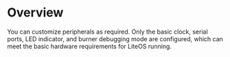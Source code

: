 # Overview<a name="EN-US_TOPIC_0314628514"></a>

You can customize peripherals as required. Only the basic clock, serial ports, LED indicator, and burner debugging mode are configured, which can meet the basic hardware requirements for LiteOS running.


